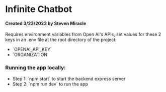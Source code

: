 # Infinite Chatbot

#### Created 3/23/2023 by Steven Miracle

Requires environment variables from Open AI's APIs, set values for these 2 keys in an .env file at the root directory of
the project:

<ul>
<li>`OPENAI_API_KEY`</li>
<li>`ORGANIZATION`</li>
</ul>

### Running the app locally:

<ul>
<li>Step 1: `npm start` to start the backend express server </li>
<li>Step 2: `npm run dev` to run the app</li>
</ul>
